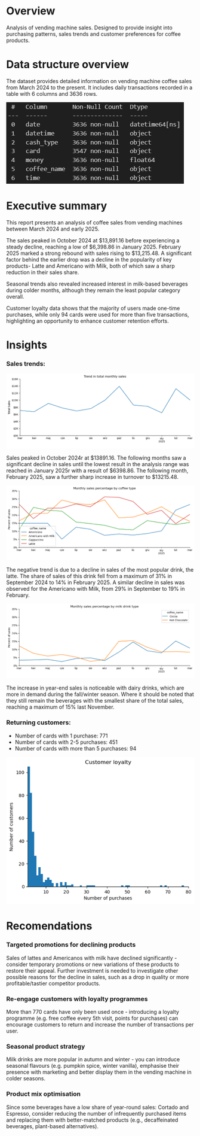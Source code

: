 
# Overview 

Analysis of vending machine sales. Designed to provide insight into purchasing patterns, sales trends and customer preferences for coffee products. 

# Data structure overview

The dataset provides detailed information on vending machine coffee sales from March 2024 to the present. It includes daily transactions recorded in a table with 6 columns and 3636 rows.

![alt text](df_info.PNG)

# Executive summary 

This report presents an analysis of coffee sales from vending machines between March 2024 and early 2025. 

The sales peaked in October 2024 at $13,891.16 before experiencing a steady decline, reaching a low of $6,398.86 in January 2025. February 2025 marked a strong rebound with sales rising to $13,215.48. A significant factor behind the earlier drop was a decline in the popularity of key products- Latte and Americano with Milk, both of which saw a sharp reduction in their sales share.

Seasonal trends also revealed increased interest in milk-based beverages during colder months, although they remain the least popular category overall.

Customer loyalty data shows that the majority of users made one-time purchases, while only 94 cards were used for more than five transactions, highlighting an opportunity to enhance customer retention efforts.

# Insights 

### Sales trends: 

![alt text](Monthly_sales_trend.png)
 
Sales peaked in October 2024r at $13891.16. The following months saw a significant decline in sales until the lowest result in the analysis range was reached in January 2025r with a result of $6398.86. The following month, February 2025, saw a further sharp increase in turnover to $13215.48.


![alt text](<Monthly sales percentage by coffee type.png>)

The negative trend is due to a decline in sales of the most popular drink, the latte. The share of sales of this drink fell from a maximum of 31% in September 2024 to 14% in February 2025. A similar decline in sales was observed for the Americano with Milk, from 29% in September to 19% in February.

![alt text](<Monthly sales percentage by milk drink type.png>)

The increase in year-end sales is noticeable with dairy drinks, which are more in demand during the fall/winter season. Where it should be noted that they still remain the beverages with the smallest share of the total sales, reaching a maximum of 15% last November.


### Returning customers:
- Number of cards with 1 purchase: 771
- Number of cards with 2-5 purchases: 451
- Number of cards with more than 5 purchases: 94


![alt text](<Customer loyalty.png>)

# Recomendations

### Targeted promotions for declining products

Sales of lattes and Americanos with milk have declined significantly - consider temporary promotions or new variations of these products to restore their appeal. Further investment is needed to investigate other possible reasons for the decline in sales, such as a drop in quality or more profitable/tastier competitor products.

### Re-engage customers with loyalty programmes

More than 770 cards have only been used once - introducing a loyalty programme (e.g. free coffee every 5th visit, points for purchases) can encourage customers to return and increase the number of transactions per user.

### Seasonal product strategy

Milk drinks are more popular in autumn and winter - you can introduce seasonal flavours (e.g. pumpkin spice, winter vanilla), emphasise their presence with marketing and better display them in the vending machine in colder seasons.

### Product mix optimisation

Since some beverages have a low share of year-round sales: Cortado and Espresso, consider reducing the number of infrequently purchased items and replacing them with better-matched products (e.g., decaffeinated beverages, plant-based alternatives).


